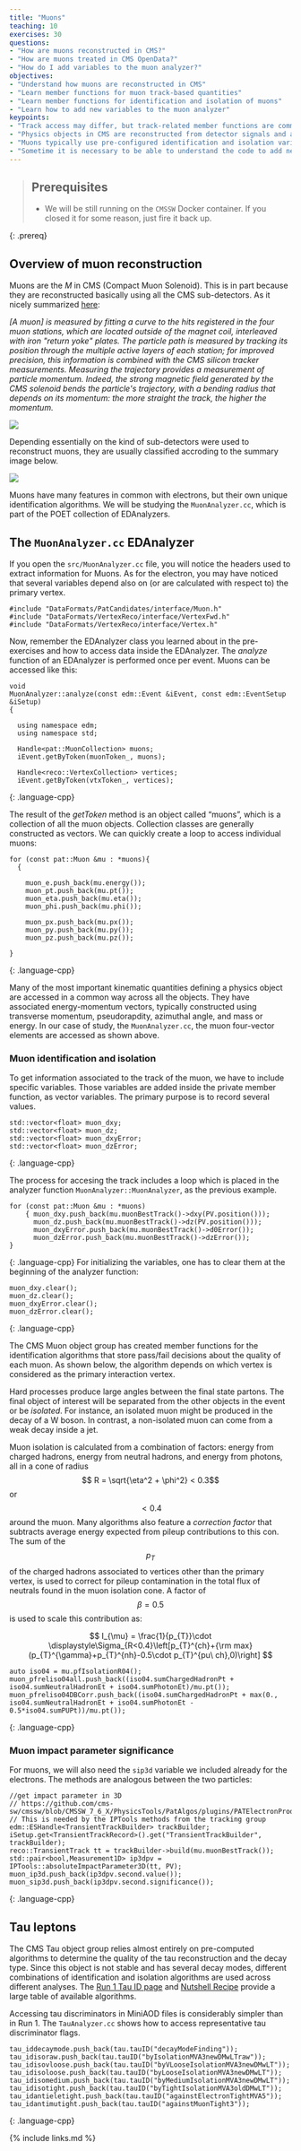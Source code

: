 ```yaml
---
title: "Muons"
teaching: 10
exercises: 30
questions:
- "How are muons reconstructed in CMS?"
- "How are muons treated in CMS OpenData?"
- "How do I add variables to the muon analyzer?"
objectives:
- "Understand how muons are reconstructed in CMS"
- "Learn member functions for muon track-based quantities"
- "Learn member functions for identification and isolation of muons"
- "Learn how to add new variables to the muon analyzer"
keypoints:
- "Track access may differ, but track-related member functions are common across objects."
- "Physics objects in CMS are reconstructed from detector signals and are never 100% certain!"
- "Muons typically use pre-configured identification and isolation variable member functions."
- "Sometime it is necessary to be able to understand the code to add new variables"
---
```


> ## Prerequisites
>
> * We will be still running on the `CMSSW` Docker container.  If you closed it for some reason, just fire it back up.
>
{: .prereq}

## Overview of muon reconstruction

Muons are the *M* in CMS (Compact Muon Solenoid).  This is in part because they are reconstructed basically using all the CMS sub-detectors.  As it nicely summarized [here](https://cms.cern/detector/detecting-muons):

*[A muon] is measured by fitting a curve to the hits registered in the four muon stations, which are located outside of the magnet coil, interleaved with iron "return yoke" plates. The particle path is measured by tracking its position through the multiple active layers of each station; for improved precision, this information is combined with the CMS silicon tracker measurements. Measuring the trajectory provides a measurement of particle momentum. Indeed, the strong magnetic field generated by the CMS solenoid bends the particle's trajectory, with a bending radius that depends on its momentum: the more straight the track, the higher the momentum.*

![](https://cms.cern/sites/default/files/inline-images/MuStations.gif)

Depending essentially on the kind of sub-detectors were used to reconstruct muons, they are usually classified accroding to the summary image below.

![](https://twiki.cern.ch/twiki/pub/CMSPublic/WorkBookMuonAnalysis/muonreco.png)


Muons have many features in common with electrons, but their own unique identification algorithms. We will be studying the `MuonAnalyzer.cc`, which is part of the POET collection of EDAnalyzers.

<!-- This link is not available publicly yet
CMS TWiki references:
 * Muons: [SWGuide Muon ID](https://twiki.cern.ch/twiki/bin/viewauth/CMS/SWGuideMuonIdRun2#Baseline_muon_selections_for_Run)
-->

## The `MuonAnalyzer.cc` EDAnalyzer

If you open the `src/MuonAnalyzer.cc` file, you will notice the headers used to extract information for Muons.  As for the electron, you may have noticed that several variables depend also on (or are calculated with respect to) the primary vertex.

~~~
#include "DataFormats/PatCandidates/interface/Muon.h"
#include "DataFormats/VertexReco/interface/VertexFwd.h"
#include "DataFormats/VertexReco/interface/Vertex.h"
~~~

Now, remember the EDAnalyzer class you learned about in the pre-exercises and how to access data inside the EDAnalyzer. The *analyze* function of an EDAnalyzer is performed once per event. Muons can be accessed like this:

~~~
void
MuonAnalyzer::analyze(const edm::Event &iEvent, const edm::EventSetup &iSetup)
{

  using namespace edm;
  using namespace std;

  Handle<pat::MuonCollection> muons;
  iEvent.getByToken(muonToken_, muons);

  Handle<reco::VertexCollection> vertices;
  iEvent.getByToken(vtxToken_, vertices);
~~~
{: .language-cpp}

The result of the *getToken* method is an object called “muons”, which is a collection of all the muon objects. Collection classes are generally constructed as vectors. We can quickly create a loop to access individual muons:

~~~
for (const pat::Muon &mu : *muons){
  {

    muon_e.push_back(mu.energy());
    muon_pt.push_back(mu.pt());
    muon_eta.push_back(mu.eta());
    muon_phi.push_back(mu.phi());

    muon_px.push_back(mu.px());
    muon_py.push_back(mu.py());
    muon_pz.push_back(mu.pz());

}
~~~
{: .language-cpp}

Many of the most important kinematic quantities defining a physics object are accessed in a common way across all the objects. They have associated energy-momentum vectors, typically constructed using transverse momentum, pseudorapdity, azimuthal angle, and mass or energy. In our case of study, the `MuonAnalyzer.cc`, the muon four-vector elements are accessed as shown above. 


### Muon identification and isolation

To get information associated to the track of the muon, we have to include specific variables. Those variables are added inside the private member function, as vector variables. The primary purpose is to record several values.
~~~
std::vector<float> muon_dxy;
std::vector<float> muon_dz;
std::vector<float> muon_dxyError;
std::vector<float> muon_dzError;
~~~
{: .language-cpp}

The process for accesing the track includes a loop which is placed in the analyzer function `MuonAnalyzer::MuonAnalyzer`, as the previous example.
~~~
for (const pat::Muon &mu : *muons)
    { muon_dxy.push_back(mu.muonBestTrack()->dxy(PV.position()));
      muon_dz.push_back(mu.muonBestTrack()->dz(PV.position()));
      muon_dxyError.push_back(mu.muonBestTrack()->d0Error());
      muon_dzError.push_back(mu.muonBestTrack()->dzError());
}
~~~
{: .language-cpp}
For initializing the variables, one has to clear them at the beginning of the analyzer function:
~~~
muon_dxy.clear();
muon_dz.clear();
muon_dxyError.clear();
muon_dzError.clear();
~~~
{: .language-cpp}

The CMS Muon object group has created member functions for the identification algorithms that
store pass/fail decisions about the quality of each muon. As shown below, the algorithm depends
on which vertex is considered as the primary interaction vertex.

Hard processes produce large angles between the final state partons. The final object of interest will be separated from
the other objects in the event or be *isolated*. For instance, an isolated muon might be produced in the decay of a W boson.
In contrast, a non-isolated muon can come from a weak decay inside a jet.

Muon isolation is calculated from a combination of factors: energy from charged hadrons, energy from
neutral hadrons, and energy from photons, all in a cone of radius $$ R = \sqrt{\eta^2 + \phi^2} < 0.3$$ or $$<0.4$$ around
the muon. Many algorithms also feature a *correction factor* that subtracts average energy expected
from pileup contributions to this con. The sum of the $$p_{T}$$ of the charged hadrons associated to vertices other
than the primary vertex, is used to correct for pileup contamination in the total flux of neutrals found in the muon isolation cone. 
A factor of $$\beta = 0.5$$ is used to scale this contribution as: 

$$
I_{\mu} = \frac{1}{p_{T}}\cdot \displaystyle\Sigma_{R<0.4}\left[p_{T}^{ch}+{\rm max}(p_{T}^{\gamma}+p_{T}^{nh}-0.5\cdot p_{T}^{pu\ ch},0)\right]
$$

~~~
auto iso04 = mu.pfIsolationR04();
muon_pfreliso04all.push_back((iso04.sumChargedHadronPt + iso04.sumNeutralHadronEt + iso04.sumPhotonEt)/mu.pt());
muon_pfreliso04DBCorr.push_back((iso04.sumChargedHadronPt + max(0., iso04.sumNeutralHadronEt + iso04.sumPhotonEt - 0.5*iso04.sumPUPt))/mu.pt());
~~~
{: .language-cpp}

### Muon impact parameter significance

For muons, we will also need the `sip3d` variable we included already for the electrons. The methods are analogous between the two particles:

~~~
//get impact parameter in 3D
// https://github.com/cms-sw/cmssw/blob/CMSSW_7_6_X/PhysicsTools/PatAlgos/plugins/PATElectronProducer.cc
// This is needed by the IPTools methods from the tracking group
edm::ESHandle<TransientTrackBuilder> trackBuilder;
iSetup.get<TransientTrackRecord>().get("TransientTrackBuilder", trackBuilder);
reco::TransientTrack tt = trackBuilder->build(mu.muonBestTrack());
std::pair<bool,Measurement1D> ip3dpv = IPTools::absoluteImpactParameter3D(tt, PV);
muon_ip3d.push_back(ip3dpv.second.value());
muon_sip3d.push_back(ip3dpv.second.significance());
~~~
{: .language-cpp}

## Tau leptons

The CMS Tau object group relies almost entirely on pre-computed algorithms to determine the
quality of the tau reconstruction and the decay type. Since this object is not stable and has
several decay modes, different combinations of identification and isolation algorithms are
used across different analyses. The [Run 1 Tau ID page](https://twiki.cern.ch/twiki/bin/view/CMSPublic/WorkBookPFTauTagging#Legacy_Tau_ID_Run_I) and [Nutshell Recipe](https://twiki.cern.ch/twiki/bin/view/CMSPublic/NutShellRecipeFor5312AndNewer) provide a large table of available algorithms.

Accessing tau discriminators in MiniAOD files is considerably simpler than in Run 1. The `TauAnalyzer.cc`
shows how to access representative tau discriminator flags.

~~~
tau_iddecaymode.push_back(tau.tauID("decayModeFinding"));
tau_idisoraw.push_back(tau.tauID("byIsolationMVA3newDMwLTraw"));
tau_idisovloose.push_back(tau.tauID("byVLooseIsolationMVA3newDMwLT"));
tau_idisoloose.push_back(tau.tauID("byLooseIsolationMVA3newDMwLT")); 
tau_idisomedium.push_back(tau.tauID("byMediumIsolationMVA3newDMwLT"));
tau_idisotight.push_back(tau.tauID("byTightIsolationMVA3oldDMwLT"));
tau_idantieletight.push_back(tau.tauID("againstElectronTightMVA5"));
tau_idantimutight.push_back(tau.tauID("againstMuonTight3"));
~~~
{: .language-cpp}

{% include links.md %}